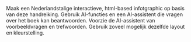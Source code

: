 Maak een Nederlandstalige interactieve, html-based infotgraphic op basis van deze handreiking. Gebruik AI-functies en een AI-assistent die vragen over het boek kan beantwoorden. Voorzie de AI-assistent van voorbeeldvragen en trefwoorden. Gebruik zoveel mogelijk dezelfde layout en kleurstelling.

